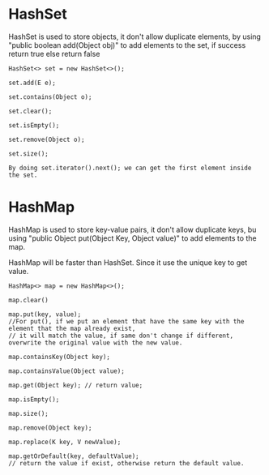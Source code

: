# HashSet
HashSet is used to store objects, it don't allow duplicate elements, by using "public boolean add(Object obj)" to add elements to the set, if success return true else return false

```
HashSet<> set = new HashSet<>();

set.add(E e);

set.contains(Object o);

set.clear();

set.isEmpty();

set.remove(Object o);

set.size();

By doing set.iterator().next(); we can get the first element inside the set.
```


# HashMap
HashMap is used to store key-value pairs, it don't allow duplicate keys, bu using "public Object put(Object Key, Object value)" to add elements to the map.

HashMap will be faster than HashSet. Since it use the unique key to get value.

~~~
HashMap<> map = new HashMap<>();

map.clear()

map.put(key, value);
//For put(), if we put an element that have the same key with the element that the map already exist, 
// it will match the value, if same don't change if different, overwrite the original value with the new value.

map.containsKey(Object key);

map.containsValue(Object value);

map.get(Object key); // return value;

map.isEmpty();

map.size();

map.remove(Object key);

map.replace(K key, V newValue);

map.getOrDefault(key, defaultValue);
// return the value if exist, otherwise return the default value.
~~~
